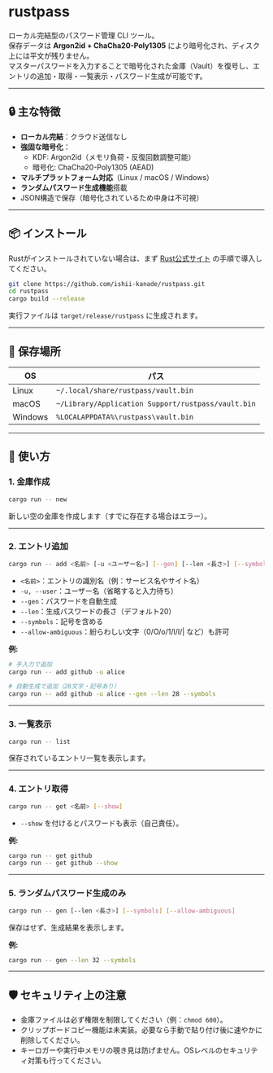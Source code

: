 # rustpass

ローカル完結型のパスワード管理 CLI ツール。  
保存データは **Argon2id + ChaCha20-Poly1305** により暗号化され、ディスク上には平文が残りません。  
マスターパスワードを入力することで暗号化された金庫（Vault）を復号し、エントリの追加・取得・一覧表示・パスワード生成が可能です。

---

## 🔒 主な特徴
- **ローカル完結**：クラウド送信なし
- **強固な暗号化**：
  - KDF: Argon2id（メモリ負荷・反復回数調整可能）
  - 暗号化: ChaCha20-Poly1305 (AEAD)
- **マルチプラットフォーム対応**（Linux / macOS / Windows）
- **ランダムパスワード生成機能**搭載
- JSON構造で保存（暗号化されているため中身は不可視）

---

## 📦 インストール

Rustがインストールされていない場合は、まず [Rust公式サイト](https://www.rust-lang.org/) の手順で導入してください。

```bash
git clone https://github.com/ishii-kanade/rustpass.git
cd rustpass
cargo build --release
````

実行ファイルは `target/release/rustpass` に生成されます。

---

## 📂 保存場所

| OS      | パス                                                 |
| ------- | -------------------------------------------------- |
| Linux   | `~/.local/share/rustpass/vault.bin`                |
| macOS   | `~/Library/Application Support/rustpass/vault.bin` |
| Windows | `%LOCALAPPDATA%\rustpass\vault.bin`                |

---

## 🚀 使い方

### 1. 金庫作成

```bash
cargo run -- new
```

新しい空の金庫を作成します（すでに存在する場合はエラー）。

---

### 2. エントリ追加

```bash
cargo run -- add <名前> [-u <ユーザー名>] [--gen] [--len <長さ>] [--symbols] [--allow-ambiguous]
```

* `<名前>`：エントリの識別名（例：サービス名やサイト名）
* `-u, --user`：ユーザー名（省略すると入力待ち）
* `--gen`：パスワードを自動生成
* `--len`：生成パスワードの長さ（デフォルト20）
* `--symbols`：記号を含める
* `--allow-ambiguous`：紛らわしい文字（0/O/o/1/l/I/| など）も許可

**例:**

```bash
# 手入力で追加
cargo run -- add github -u alice

# 自動生成で追加（28文字・記号あり）
cargo run -- add github -u alice --gen --len 28 --symbols
```

---

### 3. 一覧表示

```bash
cargo run -- list
```

保存されているエントリ一覧を表示します。

---

### 4. エントリ取得

```bash
cargo run -- get <名前> [--show]
```

* `--show` を付けるとパスワードも表示（自己責任）。

**例:**

```bash
cargo run -- get github
cargo run -- get github --show
```

---

### 5. ランダムパスワード生成のみ

```bash
cargo run -- gen [--len <長さ>] [--symbols] [--allow-ambiguous]
```

保存はせず、生成結果を表示します。

**例:**

```bash
cargo run -- gen --len 32 --symbols
```

---

## 🛡 セキュリティ上の注意

* 金庫ファイルは必ず権限を制限してください（例：`chmod 600`）。
* クリップボードコピー機能は未実装。必要なら手動で貼り付け後に速やかに削除してください。
* キーロガーや実行中メモリの覗き見は防げません。OSレベルのセキュリティ対策も行ってください。
